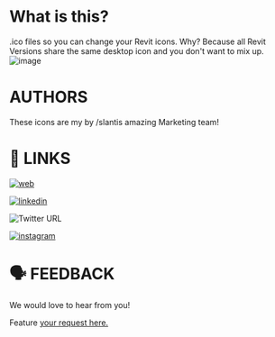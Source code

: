 # What is this? 
.ico files so you can change your Revit icons. 
Why? Because all Revit Versions share the same desktop icon and you don't want to mix up. 
![image](https://user-images.githubusercontent.com/64084827/161807795-3d8fc9d6-ab7a-478a-afc9-15e43f286f31.png)

# AUTHORS
These icons are my by /slantis amazing Marketing team!

# 🔗 LINKS
[![web](https://img.shields.io/badge/-%2Fslantis-ff7700)](http://slantis.com/)

[![linkedin](https://img.shields.io/badge/-LinkedIn-blue)](https://www.linkedin.com/company/slantis/mycompany/)

![Twitter URL](https://img.shields.io/twitter/follow/lifeatslantis)

[![instagram](https://img.shields.io/badge/-Instagram-eb47b6)](https://www.instagram.com/lifeatslantis/?hl=en)

# 🗣️ FEEDBACK
We would love to hear from you!

Feature [your request here.](https://github.com/slantis/revit-logos/issues)
